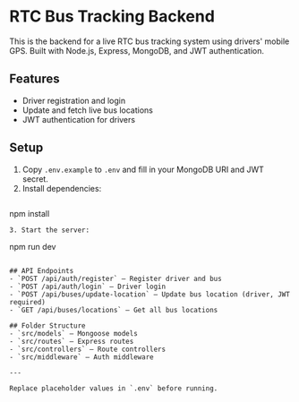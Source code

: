 # RTC Bus Tracking Backend

This is the backend for a live RTC bus tracking system using drivers' mobile GPS. Built with Node.js, Express, MongoDB, and JWT authentication.

## Features
- Driver registration and login
- Update and fetch live bus locations
- JWT authentication for drivers

## Setup
1. Copy `.env.example` to `.env` and fill in your MongoDB URI and JWT secret.
2. Install dependencies:
   ```
npm install
   ```
3. Start the server:
   ```
npm run dev
   ```

## API Endpoints
- `POST /api/auth/register` — Register driver and bus
- `POST /api/auth/login` — Driver login
- `POST /api/buses/update-location` — Update bus location (driver, JWT required)
- `GET /api/buses/locations` — Get all bus locations

## Folder Structure
- `src/models` — Mongoose models
- `src/routes` — Express routes
- `src/controllers` — Route controllers
- `src/middleware` — Auth middleware

---

Replace placeholder values in `.env` before running.
